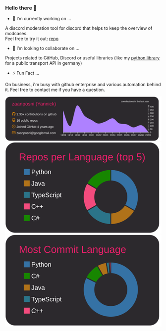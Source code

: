 ### Hello there :wave:


- 🔭 I’m currently working on ...

A discord moderation tool for discord that helps to keep the overview of modcases.<br/>
Feel free to try it out: [repo](https://github.com/zaanposni/discord-masz)

- 👯 I’m looking to collaborate on ...

Projects related to GitHub, Discord or useful libraries (like my [python library](https://github.com/zaanposni/vvspy) for a public transport API in germany)

- ⚡ Fun Fact ...

On business, i'm busy with github enterprise and various automation behind it. Feel free to contact me if you have a question.

![](https://raw.githubusercontent.com/zaanposni/zaanposni/master/profile-summary-card-output/monokai/0-profile-details.svg)
![](https://raw.githubusercontent.com/zaanposni/zaanposni/master/profile-summary-card-output/monokai/1-repos-per-language.svg)
![](https://raw.githubusercontent.com/zaanposni/zaanposni/master/profile-summary-card-output/monokai/2-most-commit-language.svg)


